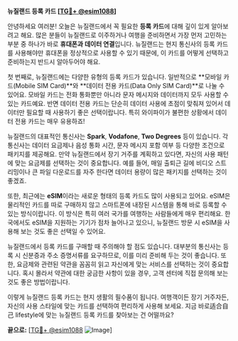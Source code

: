 **뉴질랜드 등록 카드 [[TG💪+ @esim1088](https://t.me/s/esim1088)]**

안녕하세요 여러분! 오늘은 뉴질랜드에서 꼭 필요한 **등록 카드**에 대해 깊이 있게 알아보려고 해요. 많은 분들이 뉴질랜드로 이주하거나 여행을 준비하면서 가장 먼저 고민하는 부분 중 하나가 바로 **휴대폰과 데이터 연결**입니다. 뉴질랜드는 현지 통신사의 등록 카드를 사용해야만 휴대폰을 정상적으로 사용할 수 있기 때문에, 이 카드를 어떻게 선택하고 준비하는지 반드시 알아두어야 해요.

첫 번째로, 뉴질랜드에는 다양한 유형의 등록 카드가 있습니다. 일반적으로 **모바일 카드(Mobile SIM Card)**와 **데이터 전용 카드(Data Only SIM Card)**로 나눌 수 있어요. 모바일 카드는 전화 통화뿐만 아니라 문자 메시지와 데이터까지 모두 사용할 수 있는 카드예요. 반면 데이터 전용 카드는 단순히 데이터 사용에 초점이 맞춰져 있어서 데이터만 필요할 때 사용하기 좋은 선택이랍니다. 특히 와이파이가 불편한 상황에서 데이터 전용 카드는 매우 유용하죠!

뉴질랜드의 대표적인 통신사는 **Spark**, **Vodafone**, **Two Degrees** 등이 있습니다. 각 통신사는 데이터 요금제나 음성 통화 시간, 문자 메시지 포함 여부 등 다양한 조건으로 패키지를 제공해요. 만약 뉴질랜드에서 장기 거주를 계획하고 있다면, 자신의 사용 패턴에 맞는 요금제를 선택하는 것이 중요합니다. 예를 들어, 매일 출퇴근 길에 비디오 스트리밍이나 큰 파일 다운로드를 자주 한다면 데이터 용량이 많은 패키지를 선택하는 것이 좋겠죠.

또한, 최근에는 **eSIM**이라는 새로운 형태의 등록 카드도 많이 사용되고 있어요. eSIM은 물리적인 카드를 따로 구매하지 않고 스마트폰에 내장된 시스템을 통해 바로 등록할 수 있는 방식이랍니다. 이 방식은 특히 여러 국가를 여행하는 사람들에게 매우 편리해요. 한국에서도 eSIM을 지원하는 기기가 점차 늘어나고 있으니, 뉴질랜드 방문 시 eSIM을 사용해 보는 것도 좋은 선택일 수 있어요.

뉴질랜드에서 등록 카드를 구매할 때 주의해야 할 점도 있습니다. 대부분의 통신사는 등록 시 신분증과 주소 증명서류를 요구하므로, 이를 미리 준비해 두는 것이 좋습니다. 또한, 요금제와 관련된 약관을 꼼꼼히 읽고 자신에게 맞는 서비스를 선택하는 것이 중요합니다. 혹시 몰라서 약관에 대한 궁금한 사항이 있을 경우, 고객 센터에 직접 문의해 보는 것도 좋은 방법이랍니다.

이렇게 뉴질랜드 등록 카드는 현지 생활의 필수품이 됩니다. 여행객이든 장기 거주자든, 자신의 사용 스타일에 맞는 카드를 선택하여 편리하게 사용해 보세요. 지금 바로适合自己 lifestyle에 맞는 뉴질랜드 등록 카드를 찾아보는 건 어떨까요?

**끝으로:** [[TG💪+ @esim1088](https://t.me/s/esim1088) ![Image](https://i.postimg.cc/Y0z9fWf4/image.png)]
